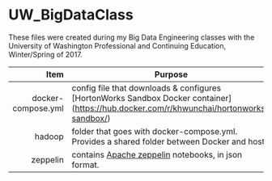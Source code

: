 # UW_BigDataClass

These files were created during my Big Data Engineering classes with the University of Washington Professional and Continuing Education, Winter/Spring of 2017.

| Item               | Purpose     | 
| -----------------: |-------------| 
| docker-compose.yml | config file that downloads & configures [HortonWorks Sandbox Docker container] (https://hub.docker.com/r/khwunchai/hortonworks-sandbox/) |
| hadoop   | folder that goes with docker-compose.yml.  Provides a shared folder between Docker and host. |   
| zeppelin | contains [Apache zeppelin](https://zeppelin.apache.org/) notebooks, in json format.



